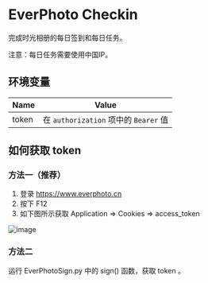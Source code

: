 # EverPhoto Checkin

完成时光相册的每日签到和每日任务。

注意：每日任务需要使用中国IP。

## 环境变量

| Name    | Value                                                        |
| ------- | ------------------------------------------------------------ |
| token | 在 `authorization` 项中的 `Bearer` 值 |

## 如何获取 token

### 方法一（推荐）

1. 登录 https://www.everphoto.cn
2. 按下 F12
3. 如下图所示获取
   Application => Cookies => access_token

![image](https://user-images.githubusercontent.com/29673994/172185521-ec8af7d7-61a0-4a90-84a5-8f19fdfcb0be.png)

### 方法二

   运行 EverPhotoSign.py 中的 sign() 函数，获取 token 。

